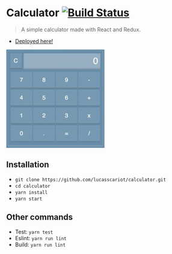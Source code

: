 # Calculator [![Build Status](https://travis-ci.org/lucasscariot/calculator.svg?branch=devel)](https://travis-ci.org/lucasscariot/calculator)
> A simple calculator made with React and Redux.

- [Deployed here!](https://lucasscariot.github.io/calculator)

![Preview](https://raw.githubusercontent.com/lucasscariot/calculator/devel/preview.png)

## Installation
- `git clone https://github.com/lucasscariot/calculator.git`
- `cd calculator`
- `yarn install`
- `yarn start`

## Other commands
- Test: `yarn test`
- Eslint: `yarn run lint`
- Build: `yarn run lint`
